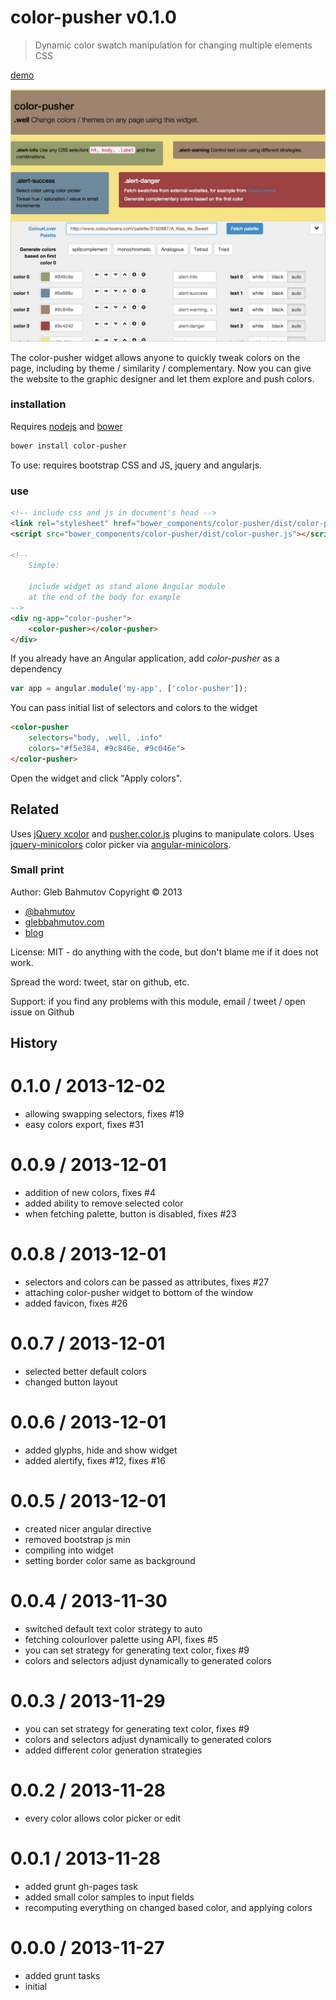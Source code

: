 # color-pusher v0.1.0

> Dynamic color swatch manipulation for changing multiple elements CSS

[demo](http://glebbahmutov.com/color-pusher/)

![color-pusher screenshot](docs/color-pusher.jpg)

The color-pusher widget allows anyone to quickly tweak colors on the page,
including by theme / similarity / complementary.
Now you can give the website to the graphic designer and let them
explore and push colors.

### installation

Requires [nodejs](http://nodejs.org/) and [bower](http://bower.io/)

```sh
bower install color-pusher
```

To use: requires bootstrap CSS and JS, jquery and angularjs.




### use

```html
<!-- include css and js in document's head -->
<link rel="stylesheet" href="bower_components/color-pusher/dist/color-pusher.css">
<script src="bower_components/color-pusher/dist/color-pusher.js"></script>

<!--
    Simple:

    include widget as stand alone Angular module
    at the end of the body for example
-->
<div ng-app="color-pusher">
    <color-pusher></color-pusher>
</div>
```

If you already have an Angular application, add *color-pusher* as a dependency

```js
var app = angular.module('my-app', ['color-pusher']);
```

You can pass initial list of selectors and colors to the widget

```html
<color-pusher
    selectors="body, .well, .info"
    colors="#f5e384, #9c846e, #9c046e">
</color-pusher>
```

Open the widget and click "Apply colors".




## Related

Uses [jQuery xcolor](http://www.xarg.org/project/jquery-color-plugin-xcolor/)
and [pusher.color.js](http://tech.pusherhq.com/libraries/color) plugins
to manipulate colors.
Uses [jquery-minicolors](http://labs.abeautifulsite.net/jquery-minicolors/) color picker
via [angular-minicolors](http://kaihenzler.github.io/angular-minicolors/).

### Small print

Author: Gleb Bahmutov Copyright &copy; 2013

* [@bahmutov](https://twitter.com/bahmutov)
* [glebbahmutov.com](http://glebbahmutov.com)
* [blog](http://bahmutov.calepin.co/)

License: MIT - do anything with the code, but don't blame me if it does not work.

Spread the word: tweet, star on github, etc.

Support: if you find any problems with this module, email / tweet / open issue on Github



## History


0.1.0 / 2013-12-02
==================

  * allowing swapping selectors, fixes #19
  * easy colors export, fixes #31

0.0.9 / 2013-12-01
==================

  * addition of new colors, fixes #4
  * added ability to remove selected color
  * when fetching palette, button is disabled, fixes #23

0.0.8 / 2013-12-01
==================

  * selectors and colors can be passed as attributes, fixes #27
  * attaching color-pusher widget to bottom of the window
  * added favicon, fixes #26

0.0.7 / 2013-12-01
==================

  * selected better default colors
  * changed button layout

0.0.6 / 2013-12-01
==================

  * added glyphs, hide and show widget
  * added alertify, fixes #12, fixes #16

0.0.5 / 2013-12-01
==================

  * created nicer angular directive
  * removed bootstrap js min
  * compiling into widget
  * setting border color same as background

0.0.4 / 2013-11-30
==================

  * switched default text color strategy to auto
  * fetching colourlover palette using API, fixes #5
  * you can set strategy for generating text color, fixes #9
  * colors and selectors adjust dynamically to generated colors

0.0.3 / 2013-11-29
==================

  * you can set strategy for generating text color, fixes #9
  * colors and selectors adjust dynamically to generated colors
  * added different color generation strategies

0.0.2 / 2013-11-28
==================

  * every color allows color picker or edit

0.0.1 / 2013-11-28
==================

  * added grunt gh-pages task
  * added small color samples to input fields
  * recomputing everything on changed based color, and applying colors

0.0.0 / 2013-11-27
==================

  * added grunt tasks
  * initial


